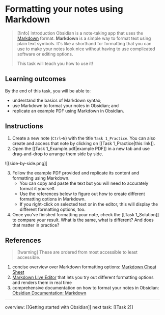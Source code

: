 # Formatting your notes using Markdown
> [!info] Introduction
>  Obsidian is a note-taking app that uses the [Markdown](https://en.wikipedia.org/wiki/Markdown) format. **Markdown** is a simple way to format text using plain text symbols. It's like a shorthand for formatting that you can use to make your notes look nice without having to use complicated software or editing options.
>  
>  This task will teach you how to use it!

## Learning outcomes
By the end of this task, you will be able to:
- understand the basics of Markdown syntax;
- use Markdown to format your notes in Obsidian; and
- replicate an example PDF using Markdown in Obsidian.

## Instructions
1. Create a new note (`Ctrl+N`) with the title `Task 1_Practice`. You can also create and access that note by clicking on [[Task 1_Practice|this link]].
2. Open the [[Task 1_Example.pdf|example PDF]] in a new tab and use drag-and-drop to arrange them side by side.

![[side-by-side.png]]

3. Follow the example PDF provided and replicate its content and formatting using Markdown. 
	- You can copy and paste the text but you will need to accurately format it yourself.
	- Use the references below to figure out how to create different formatting options in Markdown.
	- If you right-click on selected text or in the editor, this will display the different formatting options, too.
4. Once you've finished formatting your note, check the [[Task 1_Solution]] to compare your result. What is the same, what is different? And does that matter in practice?

## References
> [!warning] These are ordered from most accessible to least accessible.

1. concise overview over Markdown formatting options: [Markdown Cheat Sheet](https://www.markdownguide.org/cheat-sheet/)
 2. [Markdown Live Editor](https://markdowneditor.net/markdown-editor) that lets you try out different formatting options and renders them in real time
 3. comprehensive documentation on how to format your notes in Obsidian: [Obsidian Documentation: Markdown](https://help.obsidian.md/How+to/Format+your+notes)

---
overview: [[Getting started with Obsidian]]
next task: [[Task 2]]

